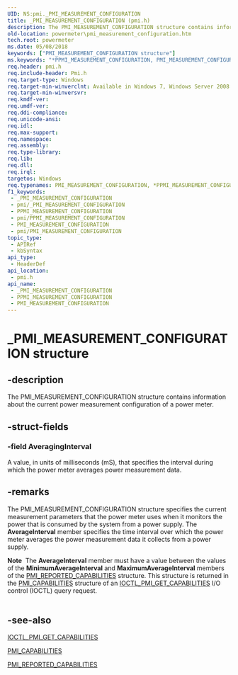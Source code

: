 ```yaml
---
UID: NS:pmi._PMI_MEASUREMENT_CONFIGURATION
title: _PMI_MEASUREMENT_CONFIGURATION (pmi.h)
description: The PMI_MEASUREMENT_CONFIGURATION structure contains information about the current power measurement configuration of a power meter.
old-location: powermeter\pmi_measurement_configuration.htm
tech.root: powermeter
ms.date: 05/08/2018
keywords: ["PMI_MEASUREMENT_CONFIGURATION structure"]
ms.keywords: "*PPMI_MEASUREMENT_CONFIGURATION, PMI_MEASUREMENT_CONFIGURATION, PMI_MEASUREMENT_CONFIGURATION structure [Power Metering and Budgeting Devices], PPMI_MEASUREMENT_CONFIGURATION, PPMI_MEASUREMENT_CONFIGURATION structure pointer [Power Metering and Budgeting Devices], PowerMeterRef_fe69d656-3aa9-4449-bd24-ceded8d7abd1.xml, _PMI_MEASUREMENT_CONFIGURATION, pmi/PMI_MEASUREMENT_CONFIGURATION, pmi/PPMI_MEASUREMENT_CONFIGURATION, powermeter.pmi_measurement_configuration"
req.header: pmi.h
req.include-header: Pmi.h
req.target-type: Windows
req.target-min-winverclnt: Available in Windows 7, Windows Server 2008 R2, and later versions of the Windows operating systems.
req.target-min-winversvr: 
req.kmdf-ver: 
req.umdf-ver: 
req.ddi-compliance: 
req.unicode-ansi: 
req.idl: 
req.max-support: 
req.namespace: 
req.assembly: 
req.type-library: 
req.lib: 
req.dll: 
req.irql: 
targetos: Windows
req.typenames: PMI_MEASUREMENT_CONFIGURATION, *PPMI_MEASUREMENT_CONFIGURATION
f1_keywords:
 - _PMI_MEASUREMENT_CONFIGURATION
 - pmi/_PMI_MEASUREMENT_CONFIGURATION
 - PPMI_MEASUREMENT_CONFIGURATION
 - pmi/PPMI_MEASUREMENT_CONFIGURATION
 - PMI_MEASUREMENT_CONFIGURATION
 - pmi/PMI_MEASUREMENT_CONFIGURATION
topic_type:
 - APIRef
 - kbSyntax
api_type:
 - HeaderDef
api_location:
 - pmi.h
api_name:
 - _PMI_MEASUREMENT_CONFIGURATION
 - PPMI_MEASUREMENT_CONFIGURATION
 - PMI_MEASUREMENT_CONFIGURATION
---
```


# _PMI_MEASUREMENT_CONFIGURATION structure


## -description

The PMI_MEASUREMENT_CONFIGURATION structure contains information about the current power measurement configuration of a power meter.

## -struct-fields

### -field AveragingInterval

A value, in units of milliseconds (mS), that specifies the interval during which the power meter averages power measurement data.

## -remarks

The PMI_MEASUREMENT_CONFIGURATION structure specifies the current measurement parameters that the power meter uses when it monitors the power that is consumed by the system from a power supply. The <b>AverageInterval</b> member specifies the time interval over which the power meter averages the power measurement data it collects from a power supply.

<div class="alert"><b>Note</b>  The <b>AverageInterval</b> member must have a value between the values of the <b>MinimumAverageInterval</b> and <b>MaximumAverageInterval</b> members of the <a href="/windows-hardware/drivers/ddi/pmi/ns-pmi-_pmi_reported_capabilities">PMI_REPORTED_CAPABILITIES</a> structure. This structure is returned in the <a href="/windows-hardware/drivers/ddi/pmi/ns-pmi-_pmi_capabilities">PMI_CAPABILITIES</a> structure of an <a href="/windows-hardware/drivers/ddi/pmi/ni-pmi-ioctl_pmi_get_capabilities">IOCTL_PMI_GET_CAPABILITIES</a> I/O control (IOCTL) query request.</div>
<div> </div>

## -see-also

<a href="/windows-hardware/drivers/ddi/pmi/ni-pmi-ioctl_pmi_get_capabilities">IOCTL_PMI_GET_CAPABILITIES</a>



<a href="/windows-hardware/drivers/ddi/pmi/ns-pmi-_pmi_capabilities">PMI_CAPABILITIES</a>



<a href="/windows-hardware/drivers/ddi/pmi/ns-pmi-_pmi_reported_capabilities">PMI_REPORTED_CAPABILITIES</a>

